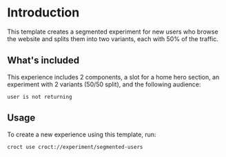 # Introduction

This template creates a segmented experiment for new users who browse the website and splits them into two variants,
each with 50% of the traffic.

## What's included

This experience includes 2 components, a slot for a home hero section, an experiment with 2 variants (50/50 split), and
the following audience:

```cql
user is not returning
```

## Usage

To create a new experience using this template, run:

```croct-cmd
croct use croct://experiment/segmented-users
```

